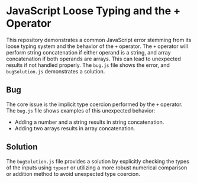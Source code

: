 # JavaScript Loose Typing and the + Operator

This repository demonstrates a common JavaScript error stemming from its loose typing system and the behavior of the `+` operator.  The `+` operator will perform string concatenation if either operand is a string, and array concatenation if both operands are arrays. This can lead to unexpected results if not handled properly. The `bug.js` file shows the error, and `bugSolution.js` demonstrates a solution.

## Bug

The core issue is the implicit type coercion performed by the `+` operator.  The `bug.js` file shows examples of this unexpected behavior:

* Adding a number and a string results in string concatenation.
* Adding two arrays results in array concatenation.

## Solution

The `bugSolution.js` file provides a solution by explicitly checking the types of the inputs using `typeof` or utilizing a more robust numerical comparison or addition method to avoid unexpected type coercion.